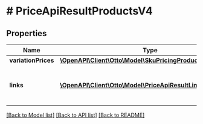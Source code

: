 # # PriceApiResultProductsV4

## Properties

Name | Type | Description | Notes
------------ | ------------- | ------------- | -------------
**variationPrices** | [**\OpenAPI\Client\Otto\Model\SkuPricingProductsV4[]**](SkuPricingProductsV4.md) |  | [optional]
**links** | [**\OpenAPI\Client\Otto\Model\PriceApiResultLinkProductsV4[]**](PriceApiResultLinkProductsV4.md) | a list of links that can be used for pagination. | [optional]

[[Back to Model list]](../../README.md#models) [[Back to API list]](../../README.md#endpoints) [[Back to README]](../../README.md)
